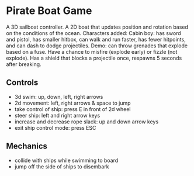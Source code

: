 # Pirate Boat Game
A 3D sailboat controller.
A 2D boat that updates position and rotation based on the conditions of the ocean.
Characters added:
	Cabin boy: has sword and pistol, has smaller hitbox, can walk and run faster, has fewer hitpoints, and can dash to dodge projectiles.
	Demo: can throw grenades that explode based on a fuse. Have a chance to misfire (explode early) or fizzle (not explode). Has a shield that blocks a projectile once, respawns 5 seconds after breaking.

## Controls
- 3d swim: up, down, left, right arrows
- 2d movement: left, right arrows & space to jump
- take control of ship: press E in front of 2d wheel
- steer ship: left and right arrow keys
- increase and decrease rope slack: up and down arrow keys
- exit ship control mode: press ESC

## Mechanics
- collide with ships while swimming to board
- jump off the side of ships to disembark
